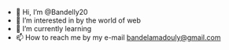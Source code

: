- 👋 Hi, I’m @Bandelly20
- 👀 I’m interested in by the world of web
- 🌱 I’m currently learning 
- 📫 How to reach me by my e-mail bandelamadouly@gmail.com

<!---
Bandelly20/Bandelly20 is a ✨ special ✨ repository because its `README.md` (this file) appears on your GitHub profile.
You can click the Preview link to take a look at your changes.
--->
